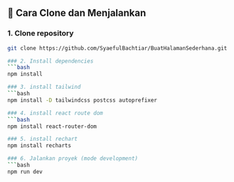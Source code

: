 ## 🚀 Cara Clone dan Menjalankan

### 1. Clone repository

```bash
git clone https://github.com/SyaefulBachtiar/BuatHalamanSederhana.git

### 2. Install dependencies
```bash
npm install

### 3. install tailwind
```bash
npm install -D tailwindcss postcss autoprefixer

### 4. install react route dom
```bash
npm install react-router-dom

### 5. install rechart
npm install recharts

### 6. Jalankan proyek (mode development)
```bash
npm run dev
